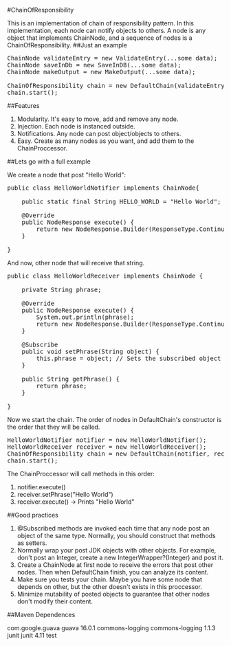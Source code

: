 #ChainOfResponsibility

This is an implementation of chain of responsibility pattern. In this implementation, each node can notify objects to others. A node is any object that implements ChainNode, and a sequence of nodes is a ChainOfResponsibility.
##Just an example
<pre>
ChainNode validateEntry = new ValidateEntry(...some data);
ChainNode saveInDb = new SaveInDB(...some data);
ChainNode makeOutput = new MakeOutput(...some data);

ChainOfResponsibility chain = new DefaultChain(validateEntry, saveInDb, makeOutput);
chain.start();
</pre>
##Features

1. Modularity. It's easy to move, add and remove any node.
2. Injection. Each node is instanced outside.
3. Notifications. Any node can post object/objects to others.
4. Easy. Create as many nodes as you want, and add them to the ChainProccessor. 

##Lets go with a full example

We create a node that post "Hello World":
<pre>
public class HelloWorldNotifier implements ChainNode{

	public static final String HELLO_WORLD = "Hello World";
	
	@Override
	public NodeResponse execute() {
		return new NodeResponse.Builder(ResponseType.Continue).post(HELLO_WORLD).build();
	}

}
</pre>
And now, other node that will receive that string.
<pre>
public class HelloWorldReceiver implements ChainNode {

	private String phrase;

	@Override
	public NodeResponse execute() {
		System.out.println(phrase);
		return new NodeResponse.Builder(ResponseType.Continue).build();
	}

	@Subscribe
	public void setPhrase(String object) {
		this.phrase = object; // Sets the subscribed object
	}

	public String getPhrase() {
		return phrase;
	}

}
</pre>
Now we start the chain. The order of nodes in DefaultChain's constructor is the order that they will be called.
<pre>
HelloWorldNotifier notifier = new HelloWorldNotifier();
HelloWorldReceiver receiver = new HelloWorldReceiver();
ChainOfResponsibility chain = new DefaultChain(notifier, receiver);
chain.start();
</pre>
The ChainProccessor will call methods in this order:

1. notifier.execute()
2. receiver.setPhrase("Hello World")
3. receiver.execute() -> Prints "Hello World"

##Good practices

1. @Subscribed methods are invoked each time that any node post an object of the same type. Normally, you should construct that methods as setters.
2. Normally wrap your post JDK objects with other objects. For example, don't post an Integer, create a new IntegerWrapper?(Integer) and post it.
3. Create a ChainNode at first node to receive the errors that post other nodes. Then when DefaultChain finish, you can analyze its content.
4. Make sure you tests your chain. Maybe you have some node that depends on other, but the other doesn't exists in this proccessor.
5. Minimize mutability of posted objects to guarantee that other nodes don't modify their content. 

##Maven Dependences

<dependencies>
	<dependency>
		<groupId>com.google.guava</groupId>
		<artifactId>guava</artifactId>
		<version>16.0.1</version>
	</dependency>
	<dependency>
		<groupId>commons-logging</groupId>
		<artifactId>commons-logging</artifactId>
		<version>1.1.3</version>
	</dependency>
	<dependency>
		<groupId>junit</groupId>
		<artifactId>junit</artifactId>
		<version>4.11</version>
		<scope>test</scope>
	</dependency>
</dependencies>
